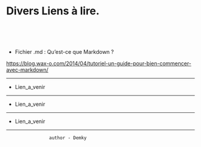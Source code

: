 Divers Liens à lire.
==

<br/><br/><br/>

* Fichier .md : Qu’est-ce que Markdown ?

https://blog.wax-o.com/2014/04/tutoriel-un-guide-pour-bien-commencer-avec-markdown/

----------------------------------

* Lien_a_venir

----------------------------------

* Lien_a_venir

----------------------------------

* Lien_a_venir

----------------------------------


                    author - Demky

